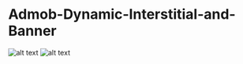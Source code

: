 # Admob-Dynamic-Interstitial-and-Banner

![alt text]([http://url/to/img.png](https://github.com/shmilon/Admob-Dynamic-Interstitial-and-Banner/blob/main/Screenshot_1.png))
![alt text]([[http://url/to/img.png](https://github.com/shmilon/Admob-Dynamic-Interstitial-and-Banner/blob/main/Screenshot_2.png)])
